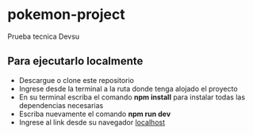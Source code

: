 # pokemon-project

Prueba tecnica Devsu

## Para ejecutarlo localmente

- Descargue o clone este repositorio
- Ingrese desde la terminal a la ruta donde tenga alojado el proyecto
- En su terminal escriba el comando **npm install** para instalar todas las dependencias necesarias
- Escriba nuevamente el comando **npm run dev**
- Ingrese al link desde su navegador [localhost](http://127.0.0.1:5173/)

